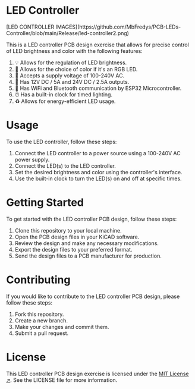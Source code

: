 <h1>LED Controller</h1>
[LED CONTROLLER IMAGES](https://github.com/MbFredys/PCB-LEDs-Controller/blob/main/Release/led-controller2.png)

This is a LED controller PCB design exercise that allows for precise control of LED brightness and color with the following features:

1. 💡 Allows for the regulation of LED brightness.
2. 🎨 Allows for the choice of color if it's an RGB LED.
3. 🔌 Accepts a supply voltage of 100-240V AC.
4. 🔋 Has 12V DC / 5A and 24V DC / 2.5A outputs.
5. 📶 Has WiFi and Bluetooth communication by ESP32 Microcontroller.
6. ⏰ Has a built-in clock for timed lighting.
7. ♻️ Allows for energy-efficient LED usage.

<h1>Usage</h1>

To use the LED controller, follow these steps:

1. Connect the LED controller to a power source using a 100-240V AC power supply.
2. Connect the LED(s) to the LED controller.
3. Set the desired brightness and color using the controller's interface.
4. Use the built-in clock to turn the LED(s) on and off at specific times.

<h1>Getting Started</h1>

To get started with the LED controller PCB design, follow these steps:

1. Clone this repository to your local machine.
2. Open the PCB design files in your KiCAD software.
3. Review the design and make any necessary modifications.
4. Export the design files to your preferred format.
5. Send the design files to a PCB manufacturer for production.

<h1>Contributing</h1>

If you would like to contribute to the LED controller PCB design, please follow these steps:

1. Fork this repository.
2. Create a new branch.
3. Make your changes and commit them.
4. Submit a pull request.

<h1>License</h1>

This LED controller PCB design exercise is licensed under the [MIT License ↗](https://opensource.org/license/mit/). See the LICENSE file for more information.
